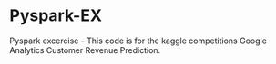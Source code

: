 # Pyspark-EX

Pyspark excercise - This code is for the kaggle competitions Google Analytics Customer Revenue Prediction.
